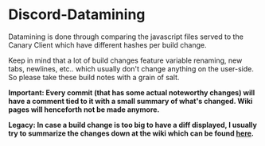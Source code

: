 # Discord-Datamining
Datamining is done through comparing the javascript files served to the Canary Client which have different hashes per build change.

Keep in mind that a lot of build changes feature variable renaming, new tabs, newlines, etc.. which usually don't change anything on the user-side. So please take these build notes with a grain of salt.


**Important: Every commit (that has some actual noteworthy changes) will have a comment tied to it with a small summary of what's changed. Wiki pages will henceforth not be made anymore.**

**Legacy: In case a build change is too big to have a diff displayed, I usually try to summarize the changes down at the wiki which can be found [here](https://github.com/DJScias/Discord-Datamining/wiki).**
